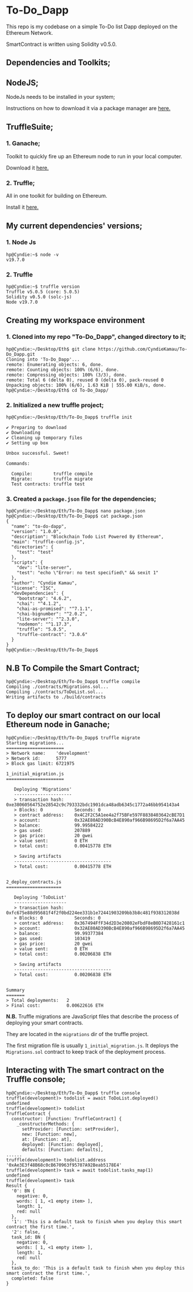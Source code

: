 # To-Do_Dapp

This repo is my codebase on a simple To-Do list Dapp deployed on the Ethereum Network.

SmartContract is written using Solidity v0.5.0.

## Dependencies and Toolkits;

## NodeJS;
NodeJs needs to be installed in your system;

Instructions on how to download it via a package manager are [here.](https://nodejs.org/en/download/package-manager)

## TruffleSuite;

### 1. Ganache;
Toolkit to quickly fire up an Ethereum node to run in your local computer.

Download it [here.](https://trufflesuite.com/ganache/)

### 2. Truffle;

All in one toolkit for building on Ethereum.

Install it [here.](https://trufflesuite.com/docs/truffle/how-to/install/)


## My current dependencies' versions;

### 1. Node Js

```
hp@Cyndie:~$ node -v
v19.7.0

```

### 2. Truffle

```
hp@Cyndie:~$ truffle version
Truffle v5.0.5 (core: 5.0.5)
Solidity v0.5.0 (solc-js)
Node v19.7.0

```


## Creating my workspace environment

### 1. Cloned into my repo "To-Do_Dapp", changed directory to it;

```
hp@Cyndie:~/Desktop/Eth$ git clone https://github.com/CyndieKamau/To-Do_Dapp.git
Cloning into 'To-Do_Dapp'...
remote: Enumerating objects: 6, done.
remote: Counting objects: 100% (6/6), done.
remote: Compressing objects: 100% (3/3), done.
remote: Total 6 (delta 0), reused 0 (delta 0), pack-reused 0
Unpacking objects: 100% (6/6), 1.63 KiB | 555.00 KiB/s, done.
hp@Cyndie:~/Desktop/Eth$ cd To-Do_Dapp/

```

### 2. Initialized a new truffle project;

```
hp@Cyndie:~/Desktop/Eth/To-Do_Dapp$ truffle init

✔ Preparing to download
✔ Downloading
✔ Cleaning up temporary files
✔ Setting up box

Unbox successful. Sweet!

Commands:

  Compile:        truffle compile
  Migrate:        truffle migrate
  Test contracts: truffle test

```

### 3. Created a `package.json` file for the dependencies;

```
hp@Cyndie:~/Desktop/Eth/To-Do_Dapp$ nano package.json
hp@Cyndie:~/Desktop/Eth/To-Do_Dapp$ cat package.json 
{
  "name": "to-do-dapp",
  "version": "1.0.0",
  "description": "Blockchain Todo List Powered By Ethereum",
  "main": "truffle-config.js",
  "directories": {
    "test": "test"
  },
  "scripts": {
    "dev": "lite-server",
    "test": "echo \"Error: no test specified\" && sexit 1"
  },
  "author": "Cyndie Kamau",
  "license": "ISC",
  "devDependencies": {
    "bootstrap": "4.6.2",
    "chai": "^4.1.2",
    "chai-as-promised": "^7.1.1",
    "chai-bignumber": "^2.0.2",
    "lite-server": "^2.3.0",
    "nodemon": "^1.17.3",
    "truffle": "5.0.5",
    "truffle-contract": "3.0.6"
  }
}
hp@Cyndie:~/Desktop/Eth/To-Do_Dapp$ 

```

## N.B To Compile the Smart Contract;

```
hp@Cyndie:~/Desktop/Eth/To-Do_Dapp$ truffle compile
Compiling ./contracts/Migrations.sol...
Compiling ./contracts/ToDoList.sol...
Writing artifacts to ./build/contracts

```

## To deploy our smart contract on our local Ethereum node in Ganache;

```
hp@Cyndie:~/Desktop/Eth/To-Do_Dapp$ truffle migrate
Starting migrations...
======================
> Network name:    'development'
> Network id:      5777
> Block gas limit: 6721975

1_initial_migration.js
======================

   Deploying 'Migrations'
   ----------------------
   > transaction hash:    0xe38060564752e28542c9c793332bdc1901dca48adb6345c1772a46bb954143a4
   > Blocks: 0            Seconds: 0
   > contract address:    0x4C2F2C5A1ee4a2f75BFe597F8838403642cBE7D1
   > account:             0x32AE80AD390BcB4E890af966B98695D2f6a7AA45
   > balance:             99.99584222
   > gas used:            207889
   > gas price:           20 gwei
   > value sent:          0 ETH
   > total cost:          0.00415778 ETH

   > Saving artifacts
   -------------------------------------
   > Total cost:          0.00415778 ETH


2_deploy_contracts.js
=====================

   Deploying 'ToDoList'
   --------------------
   > transaction hash:    0xfc675e88d95681f4f2f0bd224ee331b1e72441903209bb3b8c481f938312038d
   > Blocks: 0            Seconds: 0
   > contract address:    0x367494FfF34d2D3e20802eFbdF8eB0D7428161c1
   > account:             0x32AE80AD390BcB4E890af966B98695D2f6a7AA45
   > balance:             99.99377384
   > gas used:            103419
   > gas price:           20 gwei
   > value sent:          0 ETH
   > total cost:          0.00206838 ETH

   > Saving artifacts
   -------------------------------------
   > Total cost:          0.00206838 ETH


Summary
=======
> Total deployments:   2
> Final cost:          0.00622616 ETH

```

**N.B.** Truffle migrations are JavaScript files that describe the process of deploying your smart contracts. 

They are located in the `migrations` dir of the truffle project.

The first migration file is usually `1_initial_migration.js`. It deploys the `Migrations.sol` contract to keep track of the deployment process.


## Interacting with The smart contract on the Truffle console;

```
hp@Cyndie:~/Desktop/Eth/To-Do_Dapp$ truffle console
truffle(development)> todolist = await ToDoList.deployed()
undefined
truffle(development)> todolist
TruffleContract {
  constructor: [Function: TruffleContract] {
    _constructorMethods: {
      setProvider: [Function: setProvider],
      new: [Function: new],
      at: [Function: at],
      deployed: [Function: deployed],
      defaults: [Function: defaults],
......
truffle(development)> todolist.address
'0xAe3E3f48B68c0cB670963f95707A92Beab5178E4'
truffle(development)> task = await todolist.tasks_map(1)
undefined
truffle(development)> task
Result {
  '0': BN {
    negative: 0,
    words: [ 1, <1 empty item> ],
    length: 1,
    red: null
  },
  '1': 'This is a default task to finish when you deploy this smart contract the first time.',
  '2': false,
  task_id: BN {
    negative: 0,
    words: [ 1, <1 empty item> ],
    length: 1,
    red: null
  },
  task_to_do: 'This is a default task to finish when you deploy this smart contract the first time.',
  completed: false
}

```




